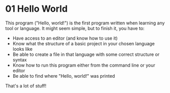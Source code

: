 # 01 Hello World
This program ("Hello, world!") is the first program written when learning any tool or language.
It might seem simple, but to finish it, you have to:
- Have access to an editor (and know how to use it)
- Know what the structure of a basic project in your chosen language looks like
- Be able to create a file in that language with some correct structure or syntax
- Know how to run this program either from the command line or your editor
- Be able to find where "Hello, world!" was printed

That's a lot of stuff!